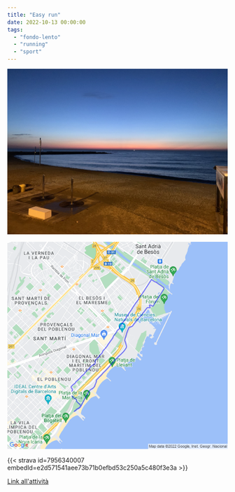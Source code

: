 ```yaml
---
title: "Easy run"
date: 2022-10-13 00:00:00
tags: 
  - "fondo-lento"
  - "running"
  - "sport"
---
```


![](images/IMG_0484.jpg)

![](images/20221013-activity-map.png)

{{< strava id=7956340007 embedId=e2d571541aee73b71b0efbd53c250a5c480f3e3a >}}

[Link all'attività](https://strava.com/activities/7956340007)
